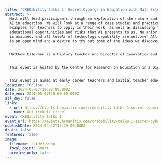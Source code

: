 ```yaml
---
title: "CREDability talks 1: Secret Cyborgs in Education with Matt Esterman"
abstract: >-
  Matt will lead participants through an exploration of the nature and impact of
  AI in education. We will look at a range of case studies and practical
  examples for teachers to apply in their work, as well as discussing the larger
  educational opportunities and risks that AI presents to us. No prior knowledge
  is assumed, and all levels of technology capability are welcome! All you need
  is an open mind and a device to try out some of the ideas we discover.


  Matthew Esterman is a History teacher and Director of Innovation and Partnerships at Our Lady of Mercy College, Parramatta. He holds masters degrees from Macquarie University and the University of Sydney, and is the recipient of several awards, most recently the Commonwealth Bank Teaching Fellowship for 2023. His role involves establishing and maintaining valuable partnerships with external organisations such as universities, industry partners and charitable organisations, as well as seeking out and adopting innovative approaches to the school experience. Matthew has been a leading voice in the strategic and practical use of AI in schools, exploring the potential and pitfalls of various tools and platforms. Matthew recently launched the Mercy Multicredential initiative at OLMC, which allows students to curate a portfolio of evidence from across their school experience towards a nationally recognised, formal credential. He is a keen lifelong learner who believes we can bend the future using creativity, critical thinking, and compassion.


  This event is hosted by the Centre for Research on Education in a Digital Society (CREDS), part of UTS. This event is part of the CREDability Talks series. In 2024, these talks are going to focus on Artificial Intelligence and education. Make sure you follow CREDS for more information. 


  This event is aimed at early career teachers and initial teacher education students, although everyone is welcome. 
location: "Online. "
date: 2024-05-07T19:00:00.000Z
date_end: 2024-05-07T20:00:00.000Z
all_day: false
links:
  - url: https://events.humanitix.com/credability-talks-1-secret-cyborgs-in-education-with-matt-esterman
    name: Get tickets (free)
event: CREDability talks 1
event_url: https://events.humanitix.com/credability-talks-1-secret-cyborgs-in-education-with-matt-esterman
publishDate: 2024-04-22T13:39:00.000Z
draft: false
featured: false
image:
  filename: slide1.webp
  focal_point: Smart
  preview_only: false
---
```

